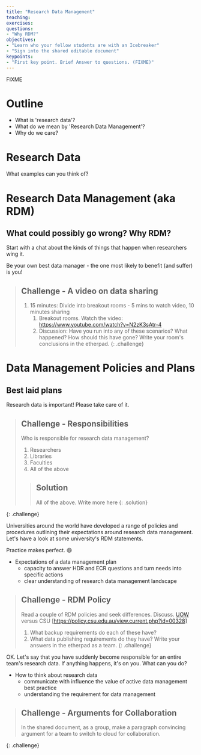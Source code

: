 ```yaml
---
title: "Research Data Management"
teaching:
exercises:
questions:
- "Why RDM?"
objectives:
- "Learn who your fellow students are with an Icebreaker"
- "Sign into the shared editable document"
keypoints:
- "First key point. Brief Answer to questions. (FIXME)"
---
```

FIXME


# Outline

* What is 'research data'?
* What do we mean by 'Research Data Management'?
* Why do we care?

# Research Data

What examples can you think of?

# Research Data Management (aka RDM)

## What could possibly go wrong? Why RDM?

Start with a chat about the kinds of things that happen when researchers wing it.

Be your own best data manager - the one most likely to benefit (and suffer) is you!

> ## Challenge - A video on data sharing
>
> 1. 15 minutes: Divide into breakout rooms - 5 mins to watch video, 10 minutes sharing
>    1. Breakout rooms. Watch the video: https://www.youtube.com/watch?v=N2zK3sAtr-4
>    1.  Discussion: Have you run into any of these scenarios? What happened? How should this have gone? Write your room's conclusions in the etherpad.
{: .challenge}

# Data Management Policies and Plans

## Best laid plans

Research data is important! Please take care of it.

> ## Challenge - Responsibilities
>
>Who is responsible for research data management?
>
> 1. Researchers
> 1. Libraries
> 1. Faculties
> 1. All of the above
>
> > ## Solution
> > 
> > All of the above. Write more here
> {: .solution}
>
{: .challenge}

Universities around the world have developed a range of policies and procedures outlining their expectations around research data management. Let's have a look at some university's RDM statements.

 Practice makes perfect. :smile:

 * Expectations of a data management plan
    * capacity to answer HDR and ECR questions and turn needs into specific actions
    * clear understanding of research data management landscape

> ## Challenge - RDM Policy
>
> Read a couple of RDM policies and seek differences. Discuss.
> [UOW](https://documents.uow.edu.au/about/policy/UOW116802.html) versus CSU [https://policy.csu.edu.au/view.current.php?id=00328]
> 1. What backup requirements do each of these have?
> 1. What data publishing requirements do they have?
> Write your answers in the etherpad as a team.
{: .challenge}



OK. Let's say that you have suddenly become responsible for an entire team's research data. If anything happens, it's on you. What can you do?

* How to think about research data
   * communicate with influence the value of active data management best practice
   * understanding the requirement for data management

> ## Challenge - Arguments for Collaboration
>
> In the shared document, as a group, make a paragraph convincing argument for a team to switch to cloud for collaboration.
>
{: .challenge}
